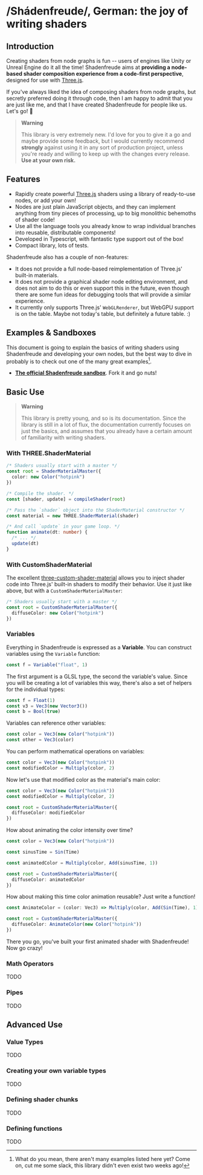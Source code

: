 # /Shádenfreude/, German: the joy of writing shaders

## Introduction

Creating shaders from node graphs is fun -- users of engines like Unity or Unreal Engine do it all the time! Shadenfreude aims at **providing a node-based shader composition experience from a code-first perspective**, designed for use with [Three.js].

If you've always liked the idea of composing shaders from node graphs, but secretly preferred doing it through code, then I am happy to admit that you are just like me, and that I have created Shadenfreude for people like us. Let's go! 🚀

> **Warning**
>
> This library is very extremely new. I'd love for you to give it a go and maybe provide some feedback, but I would currently recommend **strongly** against using it in any sort of production project, unless you're ready and willing to keep up with the changes every release. **Use at your own risk.**

## Features

- Rapidly create powerful [Three.js] shaders using a library of ready-to-use nodes, or add your own!
- Nodes are just plain JavaScript objects, and they can implement anything from tiny pieces of processing, up to big monolithic behemoths of shader code!
- Use all the language tools you already know to wrap individual branches into reusable, distributable components!
- Developed in Typescript, with fantastic type support out of the box!
- Compact library, lots of tests.

Shadenfreude also has a couple of non-features:

- It does not provide a full node-based reimplementation of Three.js' built-in materials.
- It does not provide a graphical shader node editing environment, and does not aim to do this or even support this in the future, even though there are some fun ideas for debugging tools that will provide a similar experience.
- It currently only supports Three.js' `WebGLRenderer`, but WebGPU support is on the table. Maybe not today's table, but definitely a future table. :)

## Examples & Sandboxes

This document is going to explain the basics of writing shaders using Shadenfreude and developing your own nodes, but the best way to dive in probably is to check out one of the many great examples[^1].

- **[The official Shadenfreude sandbox](https://codesandbox.io/s/github/hmans/shadenfreude-sandbox?file=/src/App.js)**. Fork it and go nuts!

[^1]: What do you mean, there aren't many examples listed here yet? Come on, cut me some slack, this library didn't even exist two weeks ago!

## Basic Use

> **Warning**
>
> This library is pretty young, and so is its documentation. Since the library is still in a lot of flux, the documentation currently focuses on just the basics, and assumes that you already have a certain amount of familiarity with writing shaders.

### With THREE.ShaderMaterial

```ts
/* Shaders usually start with a master */
const root = ShaderMaterialMaster({
  color: new Color("hotpink")
})

/* Compile the shader. */
const [shader, update] = compileShader(root)

/* Pass the `shader` object into the ShaderMaterial constructor */
const material = new THREE.ShaderMaterial(shader)

/* And call `update` in your game loop. */
function animate(dt: number) {
  /* ... */
  update(dt)
}
```

### With CustomShaderMaterial

The excellent [three-custom-shader-material] allows you to inject shader code into Three.js' built-in shaders to modify their behavior. Use it just like above, but with a `CustomShaderMaterialMaster`:

```ts
/* Shaders usually start with a master */
const root = CustomShaderMaterialMaster({
  diffuseColor: new Color("hotpink")
})
```

### Variables

Everything in Shadenfreude is expressed as a **Variable**. You can construct variables using the `Variable` function:

```ts
const f = Variable("float", 1)
```

The first argument is a GLSL type, the second the variable's value. Since you will be creating a lot of variables this way, there's also a set of helpers for the individual types:

```ts
const f = Float(1)
const v3 = Vec3(new Vector3())
const b = Bool(true)
```

Variables can reference other variables:

```ts
const color = Vec3(new Color("hotpink"))
const other = Vec3(color)
```

You can perform mathematical operations on variables:

```ts
const color = Vec3(new Color("hotpink"))
const modifiedColor = Multiply(color, 2)
```

Now let's use that modified color as the material's main color:

```ts
const color = Vec3(new Color("hotpink"))
const modifiedColor = Multiply(color, 2)

const root = CustomShaderMaterialMaster({
  diffuseColor: modifiedColor
})
```

How about animating the color intensity over time?

```ts
const color = Vec3(new Color("hotpink"))

const sinusTime = Sin(Time)

const animatedColor = Multiply(color, Add(sinusTime, 1))

const root = CustomShaderMaterialMaster({
  diffuseColor: animatedColor
})
```

How about making this time color animation reusable? Just write a function!

```ts
const AnimateColor = (color: Vec3) => Multiply(color, Add(Sin(Time), 1))

const root = CustomShaderMaterialMaster({
  diffuseColor: AnimateColor(new Color("hotpink"))
})
```

There you go, you've built your first animated shader with Shadenfreude! Now go crazy!

### Math Operators

TODO

### Pipes

TODO

## Advanced Use

### Value Types

TODO

### Creating your own variable types

TODO

### Defining shader chunks

TODO

### Defining functions

TODO

[shadermaterial]: https://threejs.org/docs/#api/en/materials/ShaderMaterial
[three.js]: https://threejs.org/
[react-three-fiber]: https://github.com/pmndrs/react-three-fiber
[three-custom-shader-material]: https://github.com/FarazzShaikh/THREE-CustomShaderMaterial
